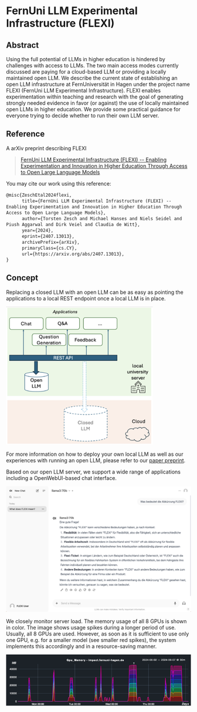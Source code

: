 # FernUni LLM Experimental Infrastructure (FLEXI)

## Abstract

Using the full potential of LLMs in higher education is hindered by challenges with access to LLMs.
The two main access modes currently discussed are paying for a cloud-based LLM or providing a locally maintained open LLM.
We describe the current state of establishing an open LLM infrastructure at FernUniversität in Hagen under the project name FLEXI (FernUni LLM Experimental Infrastructure).
FLEXI enables experimentation within teaching and research with the goal of generating strongly needed evidence in favor (or against) the use of locally maintained open
LLMs in higher education.
We provide some practical guidance for everyone trying to decide whether to run their own LLM server.

## Reference
A arXiv preprint describing FLEXI

> [FernUni LLM Experimental Infrastructure (FLEXI) -- Enabling Experimentation and Innovation in Higher Education Through Access to Open Large Language Models](https://arxiv.org/abs/2407.13013)

You may cite our work using this reference:

```
@misc{ZeschEtal2024flexi,
      title={FernUni LLM Experimental Infrastructure (FLEXI) -- Enabling Experimentation and Innovation in Higher Education Through Access to Open Large Language Models}, 
      author={Torsten Zesch and Michael Hanses and Niels Seidel and Piush Aggarwal and Dirk Veiel and Claudia de Witt},
      year={2024},
      eprint={2407.13013},
      archivePrefix={arXiv},
      primaryClass={cs.CY},
      url={https://arxiv.org/abs/2407.13013}, 
}
```

## Concept

Replacing a closed LLM with an open LLM can be as easy as pointing the applications to a local REST endpoint once a local LLM is in place.

<img src="img/overview.png" alt="he FLEXI approach replacing a cloud-based
LLM with a locally maintained open LLM" width="400"/>

For more information on how to deploy your own local LLM as well as our experiences with running an open LLM, please refer to our [paper preprint](flexi.pdf).

Based on our open LLM server, we support a wide range of applications including a OpenWebUI-based chat interface.

![OpenWebUI-based chat interface](img/openwebui2.png)

We closely monitor server load. The memory usage of all 8 GPUs is shown in color. The image shows usage spikes during a longer period of use.  Usually, all 8 GPUs are used. However, as soon as it is sufficient to use only one GPU, e.g. for a smaller model (see smaller red spikes), the system implements this accordingly and in a resource-saving manner.

![OpenWebUI-based chat interface](img/dashboard.png)